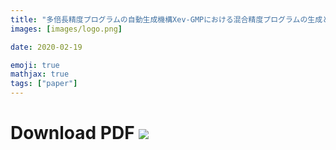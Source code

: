 ```yaml
---
title: "多倍長精度プログラムの自動生成機構Xev-GMPにおける混合精度プログラムの生成と評価"
images: [images/logo.png]

date: 2020-02-19

emoji: true
mathjax: true
tags: ["paper"]
---
```


# Download PDF [![](https://storage.googleapis.com/numa_blog/etc/icon_pdf.png)][1] 

[1]: https://storage.googleapis.com/numa_blog/publications/HPC-157.pdf
